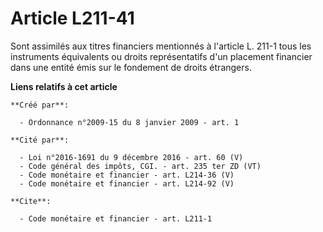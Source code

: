 # Article L211-41

Sont assimilés aux titres financiers mentionnés à l'article L. 211-1 tous les instruments équivalents ou droits
représentatifs d'un placement financier dans une entité émis sur le fondement de droits étrangers.

**Liens relatifs à cet article**

	**Créé par**:

	  - Ordonnance n°2009-15 du 8 janvier 2009 - art. 1

	**Cité par**:

	  - Loi n°2016-1691 du 9 décembre 2016 - art. 60 (V)
	  - Code général des impôts, CGI. - art. 235 ter ZD (VT)
	  - Code monétaire et financier - art. L214-36 (V)
	  - Code monétaire et financier - art. L214-92 (V)

	**Cite**:

	  - Code monétaire et financier - art. L211-1
